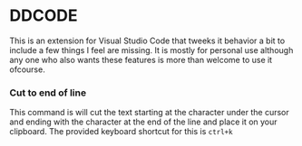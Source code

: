 # DDCODE

This is an extension for Visual Studio Code that tweeks it behavior a bit to include
a few things I feel are missing. It is mostly for personal use although any one who also
wants these features is more than welcome to use it ofcourse.


### Cut to end of line
This command is will cut the text starting at the character under the cursor
and ending with the character at the end of the line and place it on your clipboard.
The provided keyboard shortcut for this is ```ctrl+k```
